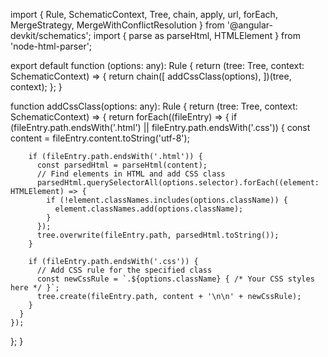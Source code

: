 import { Rule, SchematicContext, Tree, chain, apply, url, forEach, MergeStrategy, MergeWithConflictResolution } from '@angular-devkit/schematics';
import { parse as parseHtml, HTMLElement } from 'node-html-parser';

export default function (options: any): Rule {
  return (tree: Tree, context: SchematicContext) => {
    return chain([
      addCssClass(options),
    ])(tree, context);
  };
}

function addCssClass(options: any): Rule {
  return (tree: Tree, context: SchematicContext) => {
    return forEach((fileEntry) => {
      if (fileEntry.path.endsWith('.html') || fileEntry.path.endsWith('.css')) {
        const content = fileEntry.content.toString('utf-8');

        if (fileEntry.path.endsWith('.html')) {
          const parsedHtml = parseHtml(content);
          // Find elements in HTML and add CSS class
          parsedHtml.querySelectorAll(options.selector).forEach((element: HTMLElement) => {
            if (!element.classNames.includes(options.className)) {
              element.classNames.add(options.className);
            }
          });
          tree.overwrite(fileEntry.path, parsedHtml.toString());
        }

        if (fileEntry.path.endsWith('.css')) {
          // Add CSS rule for the specified class
          const newCssRule = `.${options.className} { /* Your CSS styles here */ }`;
          tree.create(fileEntry.path, content + '\n\n' + newCssRule);
        }
      }
    });
  };
}
